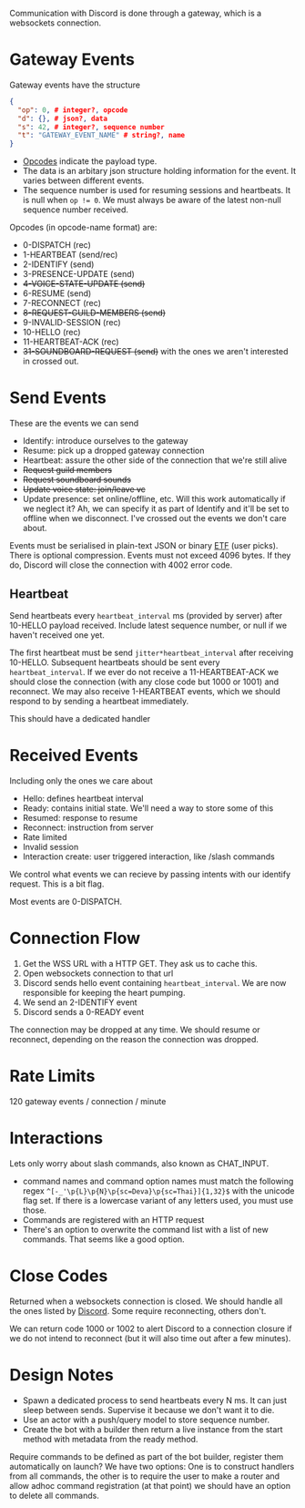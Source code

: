 Communication with Discord is done through a gateway, which is a websockets connection.

# Gateway Events
Gateway events have the structure
```json
{
  "op": 0, # integer?, opcode
  "d": {}, # json?, data
  "s": 42, # integer?, sequence number
  "t": "GATEWAY_EVENT_NAME" # string?, name
}
```
- [Opcodes](https://discord.com/developers/docs/topics/opcodes-and-status-codes#gateway-gateway-opcodes) indicate the payload type.
- The data is an arbitary json structure holding information for the event. It varies between different events.
- The sequence number is used for resuming sessions and heartbeats. It is null when `op != 0`. We must always be aware of the latest non-null sequence number received.

Opcodes (in opcode-name format) are:
- 0-DISPATCH (rec)
- 1-HEARTBEAT (send/rec)
- 2-IDENTIFY (send)
- 3-PRESENCE-UPDATE (send)
- ~~4-VOICE-STATE-UPDATE (send)~~
- 6-RESUME (send)
- 7-RECONNECT (rec)
- ~~8-REQUEST-GUILD-MEMBERS (send)~~
- 9-INVALID-SESSION (rec)
- 10-HELLO (rec)
- 11-HEARTBEAT-ACK (rec)
- ~~31-SOUNDBOARD-REQUEST (send)~~
with the ones we aren't interested in crossed out.

# Send Events
These are the events we can send
- Identify: introduce ourselves to the gateway
- Resume: pick up a dropped gateway connection
- Heartbeat: assure the other side of the connection that we're still alive
- ~~Request guild members~~
- ~~Request soundboard sounds~~
- ~~Update voice state: join/leave vc~~
- Update presence: set online/offline, etc. Will this work automatically if we neglect it? Ah, we can specify it as part of Identify and it'll be set to offline when we disconnect.
I've crossed out the events we don't care about.

Events must be serialised in plain-text JSON or binary [ETF](https://erlang.org/doc/apps/erts/erl_ext_dist.html) (user picks). There is optional compression.
Events must not exceed 4096 bytes. If they do, Discord will close the connection with 4002 error code.

## Heartbeat
Send heartbeats every `heartbeat_interval` ms (provided by server) after 10-HELLO payload received. Include latest sequence number, or null if we haven't received one yet.

The first heartbeat must be send `jitter*heartbeat_interval` after receiving 10-HELLO.
Subsequent heartbeats should be sent every `heartbeat_interval`. If we ever do not receive
a 11-HEARTBEAT-ACK we should close the connection (with any close code but 1000 or 1001) and reconnect. We may also receive 1-HEARTBEAT
events, which we should respond to by sending a heartbeat immediately.

This should have a dedicated handler

# Received Events
Including only the ones we care about
- Hello: defines heartbeat interval
- Ready: contains initial state. We'll need a way to store some of this
- Resumed: response to resume
- Reconnect: instruction from server
- Rate limited
- Invalid session
- Interaction create: user triggered interaction, like /slash commands

We control what events we can recieve by passing intents with our identify request. This is a bit flag.

Most events are 0-DISPATCH.

# Connection Flow
1. Get the WSS URL with a HTTP GET. They ask us to cache this.
2. Open websockets connection to that url
3. Discord sends hello event containing `heartbeat_interval`. We are now responsible for keeping the heart pumping.
4. We send an 2-IDENTIFY event
5. Discord sends a 0-READY event

The connection may be dropped at any time. We should resume or reconnect, depending on the reason the connection was dropped.

# Rate Limits
120 gateway events / connection / minute

# Interactions
Lets only worry about slash commands, also known as CHAT_INPUT.
- command names and command option names must match the following regex `^[-_'\p{L}\p{N}\p{sc=Deva}\p{sc=Thai}]{1,32}$` with the unicode flag set. If there is a lowercase variant of any letters used, you must use those. 
- Commands are registered with an HTTP request
- There's an option to overwrite the command list with a list of new commands. That seems like a good option.

# Close Codes
Returned when a websockets connection is closed.
We should handle all the ones listed by [Discord](https://discord.com/developers/docs/topics/opcodes-and-status-codes#gateway-gateway-close-event-codes). Some require reconnecting,
others don't.

We can return code 1000 or 1002 to alert Discord to a connection closure if we do not intend to reconnect (but it will also time out after a few minutes).

# Design Notes
- Spawn a dedicated process to send heartbeats every N ms. It can just sleep between sends. Supervise it because we don't want it to die.
- Use an actor with a push/query model to store sequence number.
- Create the bot with a builder then return a live instance from the start method with metadata from the ready method.

Require commands to be defined as part of the bot builder, register them automatically on
launch? We have two options: One is to construct handlers from all commands, the other
is to require the user to make a router and allow adhoc command registration (at that point)
we should have an option to delete all commands.

